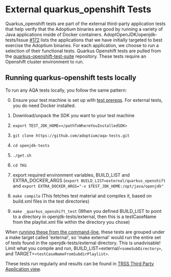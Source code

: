 # External quarkus_openshift Tests

Quarkus_openshift tests are part of the external third-party application tests that help verify that the Adoptium binaries are good by running a variety of Java applications inside of Docker containers. AdoptOpenJDK/openjdk-tests/Issue [#172](https://github.com/adoptium/aqa-tests/issues/172) lists the applications that we have initially targeted to best exercise the Adoptium binaries. For each application, we choose to run a selection of their functional tests. Quarkus Openshift tests are pulled from the [quarkus-openshift-test-suite](https://github.com/quarkus-qe/quarkus-openshift-test-suite.git) repository. These tests require an Openshift cluster environment to run.

## Running quarkus-openshift tests locally

To run any AQA tests locally, you follow the same pattern:

0.  Ensure your test machine is set up with [test prereqs](https://github.com/adoptium/aqa-tests/blob/master/doc/Prerequisites.md). For external tests, you do need Docker installed.

1. Download/unpack the SDK you want to your test machine

2. `export TEST_JDK_HOME=</pathToWhereYouInstalledSDK>`

3. `git clone https://github.com/adoptium/aqa-tests.git`

4. `cd openjdk-tests`

5. `./get.sh`

6.  `cd TKG`

7. export required environment variables, BUILD_LIST and EXTRA_DOCKER_ARGS (`export BUILD_LIST=external/quarkus_openshift` and `export EXTRA_DOCKER_ARGS="-v $TEST_JDK_HOME:/opt/java/openjdk"`

8. `make compile` (This fetches test material and compiles it, based on build.xml files in the test directories)

9.  `make _quarkus_openshift_test` (When you defined BUILD_LIST to point to a directory in openjdk-tests/external, then this is a testCaseName from the playlist.xml file within the directory you chose)

When [running these from the command-line](https://github.com/adoptium/aqa-tests/blob/master/doc/userGuide.md#local-testing-via-make-targets-on-the-commandline), these tests are grouped under a make target called 'external', so 'make external' would run the entire set of tests found in the openjdk-tests/external directory. This is unadvisable! Limit what you compile and run, BUILD_LIST=external/`<someSubDirectory>`, and TARGET=`<testCaseNameFromSubdirPlaylist>`.

These tests run regularly and results can be found in [TRSS Third Party Application view](https://trss.adoptopenjdk.net/ThirdPartyAppView).
